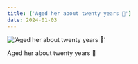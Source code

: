 ```yaml
---
title: ['Aged her about twenty years 🤔']
date: 2024-01-03
---
```


![‘Aged her about twenty years 🤔’](/240103_aged-her-about_counter.jpg)

Aged her about twenty years 🤔
